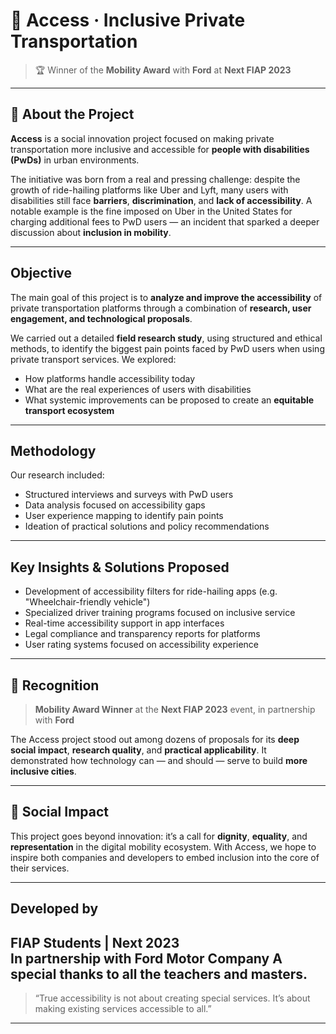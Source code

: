 # 🩷 Access · Inclusive Private Transportation

> 🏆 Winner of the **Mobility Award** with **Ford** at **Next FIAP 2023**

---

## 🩷 About the Project

**Access** is a social innovation project focused on making private transportation more inclusive and accessible for **people with disabilities (PwDs)** in urban environments.

The initiative was born from a real and pressing challenge: despite the growth of ride-hailing platforms like Uber and Lyft, many users with disabilities still face **barriers**, **discrimination**, and **lack of accessibility**. A notable example is the fine imposed on Uber in the United States for charging additional fees to PwD users — an incident that sparked a deeper discussion about **inclusion in mobility**.

---

## Objective

The main goal of this project is to **analyze and improve the accessibility** of private transportation platforms through a combination of **research, user engagement, and technological proposals**.

We carried out a detailed **field research study**, using structured and ethical methods, to identify the biggest pain points faced by PwD users when using private transport services. We explored:

- How platforms handle accessibility today  
- What are the real experiences of users with disabilities  
- What systemic improvements can be proposed to create an **equitable transport ecosystem**

---

## Methodology

Our research included:

-  Structured interviews and surveys with PwD users
-  Data analysis focused on accessibility gaps
-  User experience mapping to identify pain points
-  Ideation of practical solutions and policy recommendations

---

## Key Insights & Solutions Proposed

- Development of accessibility filters for ride-hailing apps (e.g. "Wheelchair-friendly vehicle")
- Specialized driver training programs focused on inclusive service
- Real-time accessibility support in app interfaces
- Legal compliance and transparency reports for platforms
- User rating systems focused on accessibility experience

---

## 🩷 Recognition

>  **Mobility Award Winner** at the **Next FIAP 2023** event, in partnership with **Ford**

The Access project stood out among dozens of proposals for its **deep social impact**, **research quality**, and **practical applicability**. It demonstrated how technology can — and should — serve to build **more inclusive cities**.

---

## 🩷 Social Impact

This project goes beyond innovation: it’s a call for **dignity**, **equality**, and **representation** in the digital mobility ecosystem. With Access, we hope to inspire both companies and developers to embed inclusion into the core of their services.

---

## Developed by

**FIAP Students | Next 2023**  
In partnership with **Ford Motor Company**
**A special thanks to all the teachers and masters.**
---

> “True accessibility is not about creating special services. It’s about making existing services accessible to all.”

---
